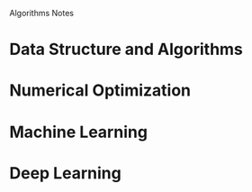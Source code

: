 Algorithms Notes

# Data Structure and Algorithms

# Numerical Optimization

# Machine Learning

# Deep Learning
